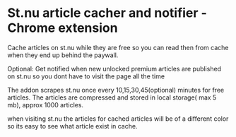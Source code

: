 # St.nu article cacher and notifier - Chrome extension

Cache articles on st.nu while they are free so you can read then from cache when they end up behind
the paywall.

Optional: Get notified when new unlocked premium articles are published on st.nu so you dont have to visit
the page all the time

The addon scrapes st.nu once every 10,15,30,45(optional) minutes for free articles. The articles are compressed and stored in local storage( max 5 mb), approx 1000 articles.

when visiting st.nu the articles for cached articles will be of a different color so its easy to see what article exist in cache.

